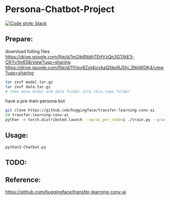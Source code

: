 # Persona-Chatbot-Project
[![Code style: black](https://img.shields.io/badge/code%20style-black-000000.svg)](https://github.com/psf/black)


## Prepare:  
download folling files  
https://drive.google.com/file/d/1m2jk6NdhTEHVzQn3GTAtE3-CKYv1m658/view?usp=sharing  
https://drive.google.com/file/d/1Yijsy8Zot4icvkaQSkpRJ5hj_3NnWDK4/view?usp=sharing  



```bash
tar zxvf model.tar.gz  
tar zxvf data.tar.gz  
# then move model and data folder into this repo folder
```

have a pre-train persona bot
```bash
git clone https://github.com/huggingface/transfer-learning-conv-ai  
cd transfer-learning-conv-ai
python -m torch.distributed.launch --nproc_per_node=1 ./train.py --gradient_accumulation_steps=4 --lm_coef=2.0 --max_history=2 --n_epochs=1 --num_candidates=4 --personality_permutations=2 --train_batch_size=8 --valid_batch_size=8  
```

## Usage:
    python3 Chatbot.py  

## TODO:  


## Reference:
https://github.com/huggingface/transfer-learning-conv-ai